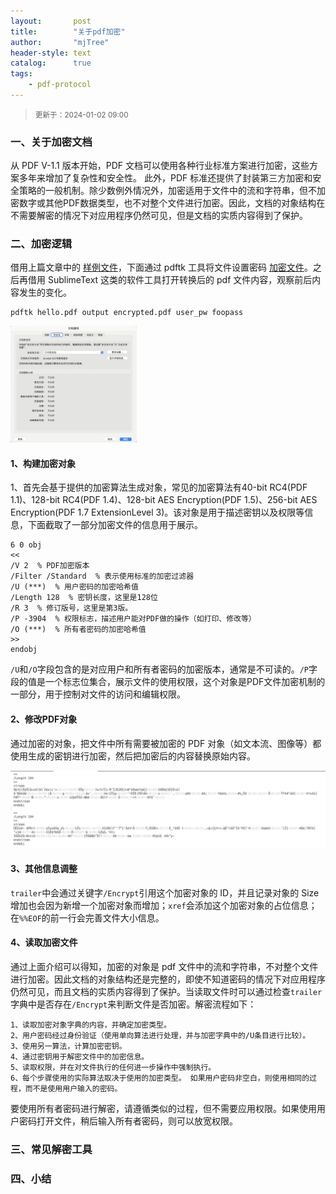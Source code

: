 ```yaml
---
layout:       post
title:        "关于pdf加密"
author:       "mjTree"
header-style: text
catalog:      true
tags:
    - pdf-protocol
---
```


><small>更新于：2024-01-02 09:00</small>


### 一、关于加密文档
从 PDF V-1.1 版本开始，PDF 文档可以使用各种行业标准方案进行加密，这些方案多年来增加了复杂性和安全性。 此外，PDF 标准还提供了封装第三方加密和安全策略的一般机制。除少数例外情况外，加密适用于文件中的流和字符串，但不加密数字或其他PDF数据类型，也不对整个文件进行加密。因此，文档的对象结构在不需要解密的情况下对应用程序仍然可见，但是文档的实质内容得到了保护。  


### 二、加密逻辑
借用上篇文章中的 [样例文件](/data/2023/hello.pdf)，下面通过 pdftk 工具将文件设置密码 [加密文件](/data/2024/encrypted.pdf)。之后再借用 SublimeText 这类的软件工具打开转换后的 pdf 文件内容，观察前后内容发生的变化。  

```shell
pdftk hello.pdf output encrypted.pdf user_pw foopass
```
<img src="/img/article-img/2024/0102_1.jpg" alt="permission" width="40%" height="40%">  


#### 1、构建加密对象
1、首先会基于提供的加密算法生成对象，常见的加密算法有40-bit RC4(PDF 1.1)、128-bit RC4(PDF 1.4)、128-bit AES Encryption(PDF 1.5)、256-bit AES Encryption(PDF 1.7 ExtensionLevel 3)。该对象是用于描述密钥以及权限等信息，下面截取了一部分加密文件的信息用于展示。  

```text
6 0 obj 
<<
/V 2  % PDF加密版本
/Filter /Standard  % 表示使用标准的加密过滤器
/U (***)  % 用户密码的加密哈希值
/Length 128  % 密钥长度，这里是128位
/R 3  % 修订版号，这里是第3版。
/P -3904  % 权限标志，描述用户能对PDF做的操作（如打印、修改等）
/O (***)  % 所有者密码的加密哈希值
>>
endobj
```

`/U`和`/O`字段包含的是对应用户和所有者密码的加密版本，通常是不可读的。`/P`字段的值是一个标志位集合，展示文件的使用权限，这个对象是PDF文件加密机制的一部分，用于控制对文件的访问和编辑权限。  


#### 2、修改PDF对象
通过加密的对象，把文件中所有需要被加密的 PDF 对象（如文本流、图像等）都使用生成的密钥进行加密，然后把加密后的内容替换原始内容。  

![confuse](/img/article-img/2024/0102_2.jpg)  


#### 3、其他信息调整
`trailer`中会通过关键字`/Encrypt`引用这个加密对象的 ID，并且记录对象的 Size 增加也会因为新增一个加密对象而增加；`xref`会添加这个加密对象的占位信息；在`%%EOF`的前一行会完善文件大小信息。  


#### 4、读取加密文件

通过上面介绍可以得知，加密的对象是 pdf 文件中的流和字符串，不对整个文件进行加密。因此文档的对象结构还是完整的，即使不知道密码的情况下对应用程序仍然可见，而且文档的实质内容得到了保护。当读取文件时可以通过检查`trailer`字典中是否存在`/Encrypt`来判断文件是否加密。解密流程如下：  

```text
1、读取加密对象字典的内容，并确定加密类型。
2、用户密码经过身份验证（使用单向算法进行处理，并与加密字典中的/U条目进行比较）。
3、使用另一算法，计算加密密钥。
4、通过密钥用于解密文件中的加密信息。
5、读取权限，并在对文件执行的任何进一步操作中强制执行。
6、每个步骤使用的实际算法取决于使用的加密类型。 如果用户密码非空白，则使用相同的过程，而不是使用用户输入的密码。
```
要使用所有者密码进行解密，请遵循类似的过程，但不需要应用权限。如果使用用户密码打开文件，稍后输入所有者密码，则可以放宽权限。


### 三、常见解密工具


### 四、小结


